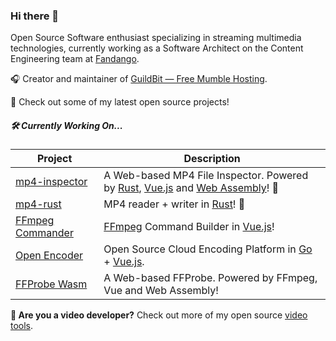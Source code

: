 ### Hi there 👋

Open Source Software enthusiast specializing in streaming multimedia technologies, currently working as a Software Architect on the Content Engineering team at [Fandango](https://www.fandango.com/).

🎧 Creator and maintainer of [GuildBit &mdash; Free Mumble Hosting](https://guildbit.com).

🚀 Check out some of my latest open source projects!

##### 🛠 Currently Working On...
| Project | Description |
| --- | --- |
| [mp4-inspector](https://github.com/alfg/mp4-inspector) | A Web-based MP4 File Inspector. Powered by [Rust](https://www.rust-lang.org/), [Vue.js](https://vuejs.org/) and [Web Assembly](https://webassembly.org/)! 🦀 |
| [mp4-rust](https://github.com/alfg/mp4-rust) | MP4 reader + writer in [Rust](https://www.rust-lang.org/)! :crab: |
| [FFmpeg Commander](https://github.com/alfg/ffmpeg-commander) | [FFmpeg](https://ffmpeg.org/) Command Builder in [Vue.js](https://vuejs.org/)! |
| [Open Encoder](https://github.com/alfg/openencoder) | Open Source Cloud Encoding Platform in [Go](https://golang.org/) + [Vue.js](https://vuejs.org/). |
| [FFProbe Wasm](https://github.com/alfg/ffprobe-wasm) | A Web-based FFProbe. Powered by FFmpeg, Vue and Web Assembly! |

**🎥 Are you a video developer?** Check out more of my open source [video tools](https://alfg.github.io/video-tools/).

